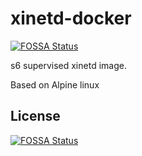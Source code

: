 # xinetd-docker
[![FOSSA Status](https://app.fossa.com/api/projects/git%2Bgithub.com%2FN0rthernL1ghts%2Fxinetd-docker.svg?type=shield)](https://app.fossa.com/projects/git%2Bgithub.com%2FN0rthernL1ghts%2Fxinetd-docker?ref=badge_shield)

s6 supervised xinetd image.

Based on Alpine linux


## License
[![FOSSA Status](https://app.fossa.com/api/projects/git%2Bgithub.com%2FN0rthernL1ghts%2Fxinetd-docker.svg?type=large)](https://app.fossa.com/projects/git%2Bgithub.com%2FN0rthernL1ghts%2Fxinetd-docker?ref=badge_large)